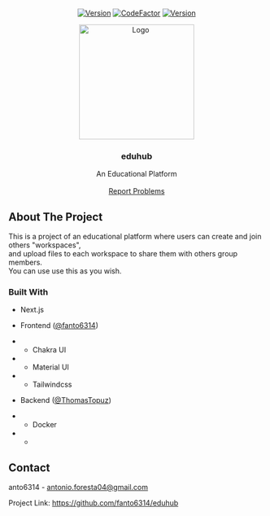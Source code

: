 <br />
<p align="center">
  <a href="https://github.com/fanto6314/eduhub">
    <a href="github/fanto6314/eduhub"><img src="https://img.shields.io/badge/Version-V1.9.4-green?style=flat" alt="Version" /></a>
    <a href="https://www.codefactor.io/repository/github/fanto6314/eduhub"><img src="https://www.codefactor.io/repository/github/fanto6314/eduhub/badge?s=a2aa304d74b7e8dc389925e890fb2d8795395b02" alt="CodeFactor" /></a>
    <a href="github/fanto6314/eduhub"><img src="https://img.shields.io/badge/Owner-anto6314%20&%20Thomas-limegreen?style=flat" alt="Version" /></a>
  </a>
</p>
<p align="center">
  <a href="https://github.com/fanto6314/BlackJack">
    <img src="https://i.imgur.com/lyukTLy.png" alt="Logo" width="226" height="226">
  </a>

  <h3 align="center">eduhub</h3>

  <p align="center">
    An Educational Platform
    <br />
    <br />
    <a href="https://github.com/fanto6314/eduhub/issues">Report Problems</a>
  </p>
</p>

## About The Project

This is a project of an educational platform where users can create and join others "workspaces",
<br />
and upload files to each workspace to share them with others group members.
<br />
You can use use this as you wish.

### Built With

* Next.js

* Frontend ([@fanto6314](https://github.com/fanto6314/))
* * Chakra UI
* * Material UI
* * Tailwindcss
* Backend ([@ThomasTopuz](https://github.com/ThomasTopuz/))
* * Docker
* * 

## Contact

anto6314 - antonio.foresta04@gmail.com

Project Link: https://github.com/fanto6314/eduhub
